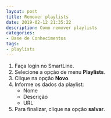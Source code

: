 ```yaml
---
layout: post
title: Remover playlists
date: 2019-02-12 21:35:22
description: Como remover playlists
categories: 
- Base de Conhecimentos
tags:
- playlists
---
```


<!-- # Adicionar playlists -->

1. Faça login no SmartLine.
2. Selecione a opção de menu **Playlists**.
3. Clique na opção **Novo**.
4. Informe os dados da playlist:
	- Nome
	- Descrição
	- URL
5. Para finalizar, clique na opção **salvar**.